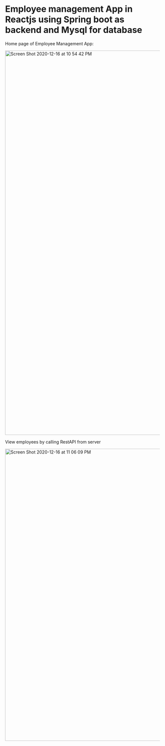 # Employee management App in Reactjs using Spring boot as backend and Mysql for database


Home page of Employee Management App:

<img width="1249" alt="Screen Shot 2020-12-16 at 10 54 42 PM" src="https://user-images.githubusercontent.com/43798183/102442700-ffbacd80-3ff2-11eb-9c1b-0d28b527f698.png">


View employees by calling RestAPI from server

<img width="949" alt="Screen Shot 2020-12-16 at 11 06 09 PM" src="https://user-images.githubusercontent.com/43798183/102442834-51635800-3ff3-11eb-9d49-e86dc91ed796.png">
